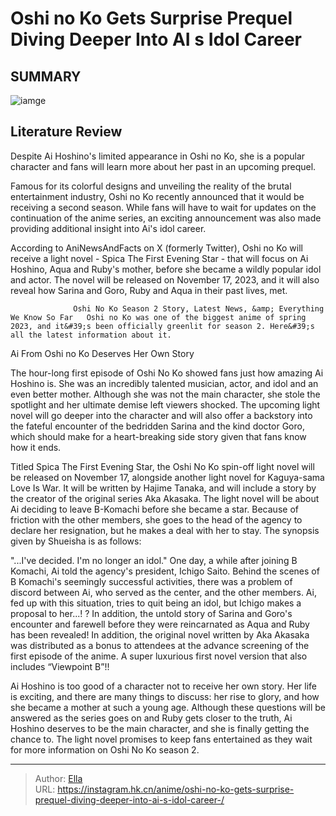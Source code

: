 # Oshi no Ko Gets Surprise Prequel Diving Deeper Into AI s Idol Career 


## SUMMARY 

![iamge](https://static1.srcdn.com/wordpress/wp-content/uploads/2023/10/ai-hoshino-from-oshi-no-ko.jpg)

## Literature Review

Despite Ai Hoshino&#39;s limited appearance in Oshi no Ko, she is a popular character and fans will learn more about her past in an upcoming prequel.





Famous for its colorful designs and unveiling the reality of the brutal entertainment industry, Oshi no Ko recently announced that it would be receiving a second season. While fans will have to wait for updates on the continuation of the anime series, an exciting announcement was also made providing additional insight into Ai&#39;s idol career.





 

According to AniNewsAndFacts on X (formerly Twitter), Oshi no Ko will receive a light novel - Spica The First Evening Star - that will focus on Ai Hoshino, Aqua and Ruby&#39;s mother, before she became a wildly popular idol and actor. The novel will be released on November 17, 2023, and it will also reveal how Sarina and Goro, Ruby and Aqua in their past lives, met.

                  Oshi No Ko Season 2 Story, Latest News, &amp; Everything We Know So Far   Oshi no Ko was one of the biggest anime of spring 2023, and it&#39;s been officially greenlit for season 2. Here&#39;s all the latest information about it.   


 Ai From Oshi no Ko Deserves Her Own Story 
          




The hour-long first episode of Oshi No Ko showed fans just how amazing Ai Hoshino is. She was an incredibly talented musician, actor, and idol and an even better mother. Although she was not the main character, she stole the spotlight and her ultimate demise left viewers shocked. The upcoming light novel will go deeper into the character and will also offer a backstory into the fateful encounter of the bedridden Sarina and the kind doctor Goro, which should make for a heart-breaking side story given that fans know how it ends.

Titled Spica The First Evening Star, the Oshi No Ko spin-off light novel will be released on November 17, alongside another light novel for Kaguya-sama Love Is War. It will be written by Hajime Tanaka, and will include a story by the creator of the original series Aka Akasaka. The light novel will be about Ai deciding to leave B-Komachi before she became a star. Because of friction with the other members, she goes to the head of the agency to declare her resignation, but he makes a deal with her to stay. The synopsis given by Shueisha is as follows:





&#34;...I&#39;ve decided. I&#39;m no longer an idol.&#34;
One day, a while after joining B Komachi, Ai told the agency&#39;s president, Ichigo Saito. Behind the scenes of B Komachi&#39;s seemingly successful activities, there was a problem of discord between Ai, who served as the center, and the other members. Ai, fed up with this situation, tries to quit being an idol, but Ichigo makes a proposal to her...! ? In addition, the untold story of Sarina and Goro&#39;s encounter and farewell before they were reincarnated as Aqua and Ruby has been revealed!
In addition, the original novel written by Aka Akasaka was distributed as a bonus to attendees at the advance screening of the first episode of the anime. A super luxurious first novel version that also includes “Viewpoint B”!!


          




Ai Hoshino is too good of a character not to receive her own story. Her life is exciting, and there are many things to discuss: her rise to glory, and how she became a mother at such a young age. Although these questions will be answered as the series goes on and Ruby gets closer to the truth, Ai Hoshino deserves to be the main character, and she is finally getting the chance to. The light novel promises to keep fans entertained as they wait for more information on Oshi No Ko season 2.



---

> Author: [Ella](https://instagram.hk.cn/)  
> URL: https://instagram.hk.cn/anime/oshi-no-ko-gets-surprise-prequel-diving-deeper-into-ai-s-idol-career-/  

